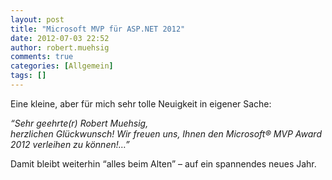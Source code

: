 ```yaml
---
layout: post
title: "Microsoft MVP für ASP.NET 2012"
date: 2012-07-03 22:52
author: robert.muehsig
comments: true
categories: [Allgemein]
tags: []
---
```

<p>Eine kleine, aber für mich sehr tolle Neuigkeit in eigener Sache: </p> <p><em>“Sehr geehrte(r) Robert Muehsig,<br>herzlichen Glückwunsch! Wir freuen uns, Ihnen den Microsoft® MVP Award 2012 verleihen zu können!…”</em> </p> <p>Damit bleibt weiterhin “alles beim Alten” – auf ein spannendes neues Jahr.</p>
